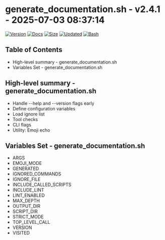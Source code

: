 # generate_documentation.sh - v2.4.1 - 2025-07-03 08:37:14

[![Version](https://img.shields.io/badge/version-2.4.1-purple.svg)](./generate_documentation.sh)
[![Docs](https://img.shields.io/badge/docs-generated-orange.svg)](./docs/generate_documentation.md)
[![Size](https://img.shields.io/badge/size-9.3KB-yellow)](./generate_documentation.sh)
[![Updated](https://img.shields.io/badge/updated-2025--07--03-blue)](./generate_documentation.sh)
[![Bash](https://img.shields.io/badge/bash-5--2--21-red)](https://www.gnu.org/software/bash/)

## Table of Contents
- High-level summary - generate_documentation.sh
- Variables Set - generate_documentation.sh

## High-level summary - generate_documentation.sh
- Handle --help and --version flags early
- Define configuration variables
- Load ignore list
- Tool checks
- CLI flags
- Utility: Emoji echo

## Variables Set - generate_documentation.sh
- ARGS
- EMOJI_MODE
- GENERATED
- IGNORED_COMMANDS
- IGNORE_FILE
- INCLUDE_CALLED_SCRIPTS
- INCLUDE_LINT
- LINT_ENABLED
- MAX_DEPTH
- OUTPUT_DIR
- SCRIPT_DIR
- STRICT_MODE
- TOP_LEVEL_CALL
- VERSION
- VISITED
